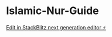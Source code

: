 # Islamic-Nur-Guide

[Edit in StackBlitz next generation editor ⚡️](https://stackblitz.com/~/github.com/sanusisusi/Islamic-Nur-Guide)